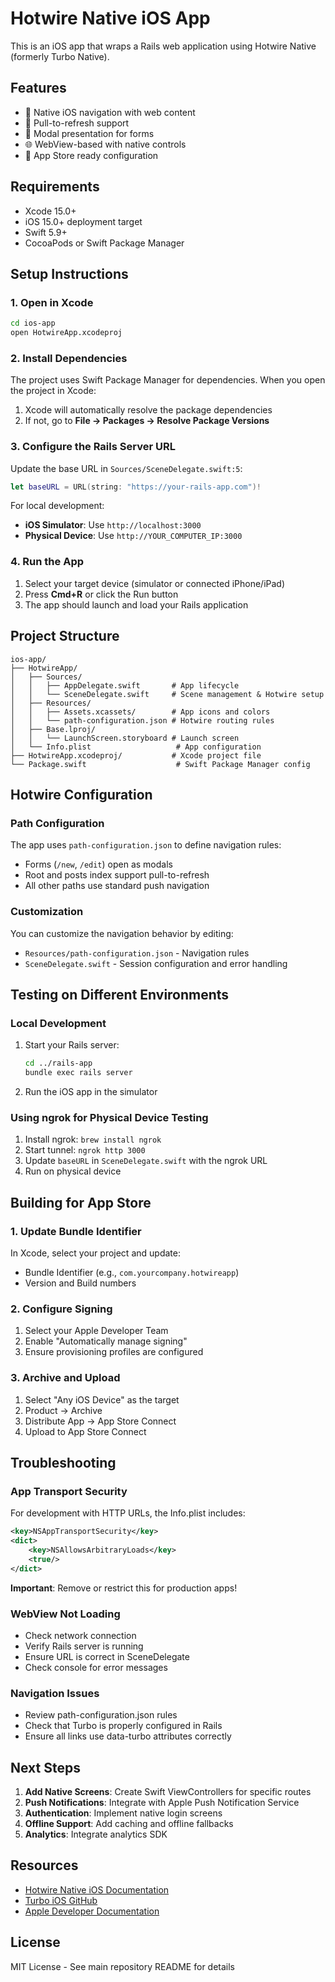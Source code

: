 # Hotwire Native iOS App

This is an iOS app that wraps a Rails web application using Hotwire Native (formerly Turbo Native).

## Features

- 📱 Native iOS navigation with web content
- 🔄 Pull-to-refresh support
- 🎯 Modal presentation for forms
- 🌐 WebView-based with native controls
- 🚀 App Store ready configuration

## Requirements

- Xcode 15.0+
- iOS 15.0+ deployment target
- Swift 5.9+
- CocoaPods or Swift Package Manager

## Setup Instructions

### 1. Open in Xcode

```bash
cd ios-app
open HotwireApp.xcodeproj
```

### 2. Install Dependencies

The project uses Swift Package Manager for dependencies. When you open the project in Xcode:

1. Xcode will automatically resolve the package dependencies
2. If not, go to **File → Packages → Resolve Package Versions**

### 3. Configure the Rails Server URL

Update the base URL in `Sources/SceneDelegate.swift:5`:

```swift
let baseURL = URL(string: "https://your-rails-app.com")!
```

For local development:
- **iOS Simulator**: Use `http://localhost:3000`
- **Physical Device**: Use `http://YOUR_COMPUTER_IP:3000`

### 4. Run the App

1. Select your target device (simulator or connected iPhone/iPad)
2. Press **Cmd+R** or click the Run button
3. The app should launch and load your Rails application

## Project Structure

```
ios-app/
├── HotwireApp/
│   ├── Sources/
│   │   ├── AppDelegate.swift       # App lifecycle
│   │   └── SceneDelegate.swift     # Scene management & Hotwire setup
│   ├── Resources/
│   │   ├── Assets.xcassets/        # App icons and colors
│   │   └── path-configuration.json # Hotwire routing rules
│   ├── Base.lproj/
│   │   └── LaunchScreen.storyboard # Launch screen
│   └── Info.plist                   # App configuration
├── HotwireApp.xcodeproj/           # Xcode project file
└── Package.swift                    # Swift Package Manager config
```

## Hotwire Configuration

### Path Configuration

The app uses `path-configuration.json` to define navigation rules:

- Forms (`/new`, `/edit`) open as modals
- Root and posts index support pull-to-refresh
- All other paths use standard push navigation

### Customization

You can customize the navigation behavior by editing:
- `Resources/path-configuration.json` - Navigation rules
- `SceneDelegate.swift` - Session configuration and error handling

## Testing on Different Environments

### Local Development

1. Start your Rails server:
   ```bash
   cd ../rails-app
   bundle exec rails server
   ```

2. Run the iOS app in the simulator

### Using ngrok for Physical Device Testing

1. Install ngrok: `brew install ngrok`
2. Start tunnel: `ngrok http 3000`
3. Update `baseURL` in `SceneDelegate.swift` with the ngrok URL
4. Run on physical device

## Building for App Store

### 1. Update Bundle Identifier

In Xcode, select your project and update:
- Bundle Identifier (e.g., `com.yourcompany.hotwireapp`)
- Version and Build numbers

### 2. Configure Signing

1. Select your Apple Developer Team
2. Enable "Automatically manage signing"
3. Ensure provisioning profiles are configured

### 3. Archive and Upload

1. Select "Any iOS Device" as the target
2. Product → Archive
3. Distribute App → App Store Connect
4. Upload to App Store Connect

## Troubleshooting

### App Transport Security

For development with HTTP URLs, the Info.plist includes:
```xml
<key>NSAppTransportSecurity</key>
<dict>
    <key>NSAllowsArbitraryLoads</key>
    <true/>
</dict>
```

**Important**: Remove or restrict this for production apps!

### WebView Not Loading

- Check network connection
- Verify Rails server is running
- Ensure URL is correct in SceneDelegate
- Check console for error messages

### Navigation Issues

- Review path-configuration.json rules
- Check that Turbo is properly configured in Rails
- Ensure all links use data-turbo attributes correctly

## Next Steps

1. **Add Native Screens**: Create Swift ViewControllers for specific routes
2. **Push Notifications**: Integrate with Apple Push Notification Service
3. **Authentication**: Implement native login screens
4. **Offline Support**: Add caching and offline fallbacks
5. **Analytics**: Integrate analytics SDK

## Resources

- [Hotwire Native iOS Documentation](https://native.hotwired.dev/ios)
- [Turbo iOS GitHub](https://github.com/hotwired/turbo-ios)
- [Apple Developer Documentation](https://developer.apple.com/documentation/)

## License

MIT License - See main repository README for details